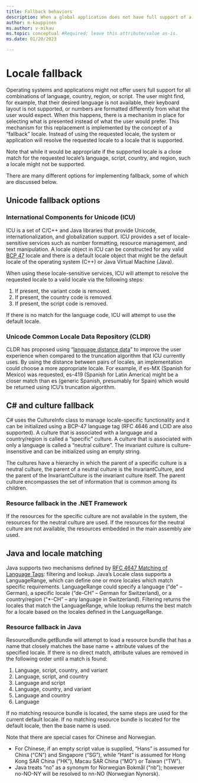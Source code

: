 ```yaml
---
title: Fallback behaviors
description: When a global application does not have full support of a given locale, it can fall back to an appropriate supported locale.
author: m-kauppinen
ms.author: v-mikau
ms.topic: conceptual #Required; leave this attribute/value as-is.
ms.date: 01/20/2023

---
```


# Locale fallback

Operating systems and applications might not offer users full support for all combinations of language, country, region, or script. The user might find, for example, that their desired language is not available, their keyboard layout is not supported, or numbers are formatted differently from what the user would expect. When this happens, there is a mechanism in place for selecting what is presented instead of what the user would prefer. This mechanism for this replacement is implemented by the concept of a “fallback” locale. Instead of using the requested locale, the system or application will resolve the requested locale to a locale that is supported.

Note that while it would be appropriate if the supported locale is a close match for the requested locale’s language, script, country, and region, such a locale might not be supported.

There are many different options for implementing fallback, some of which are discussed below.

## Unicode fallback options

### International Components for Unicode (ICU)

ICU is a set of C/C++ and Java libraries that provide Unicode, internationalization, and globalization support. ICU provides a set of locale-sensitive services such as number formatting, resource management, and text manipulation. A locale object in ICU can be constructed for any valid [BCP 47](https://www.ietf.org/rfc/bcp/bcp47.txt) locale and there is a default locale object that might be the default locale of the operating system (C++) or Java Virtual Machine (Java).

When using these locale-sensitive services, ICU will attempt to resolve the requested locale to a valid locale via the following steps:

1. If present, the variant code is removed.
1. If present, the country code is removed.
1. If present, the script code is removed.

If there is no match for the language code, ICU will attempt to use the default locale.

### Unicode Common Locale Data Repository (CLDR)

CLDR has proposed using “[language distance data](https://cldr.unicode.org/development/development-process/design-proposals/language-distance-data)” to improve the user experience when compared to the truncation algorithm that ICU currently uses. By using the distance between pairs of locales, an implementation could choose a more appropriate locale. For example, if es-MX (Spanish for Mexico) was requested, es-419 (Spanish for Latin America) might be a closer match than es (generic Spanish, presumably for Spain) which would be returned using ICU’s truncation algorithm.

## C# and culture fallback

C# uses the CultureInfo class to manage locale-specific functionality and it can be initialized using a BCP-47 language tag (RFC 4646 and LCID are also supported). A culture that is associated with a language and a country/region is called a “specific” culture. A culture that is associated with only a language is called a “neutral culture”. The invariant culture is culture-insensitive and can be initialized using an empty string.

The cultures have a hierarchy in which the parent of a specific culture is a neutral culture, the parent of a neutral culture is the InvariantCulture, and the parent of the InvariantCulture is the invariant culture itself. The parent culture encompasses the set of information that is common among its children.

### Resource fallback in the .NET Framework

If the resources for the specific culture are not available in the system, the resources for the neutral culture are used. If the resources for the neutral culture are not available, the resources embedded in the main assembly are used.

## Java and locale matching

Java supports two mechanisms defined by [RFC 4647 Matching of Language Tags](https://www.rfc-editor.org/rfc/rfc4647): filtering and lookup. Java’s Locale class supports a LanguageRange, which can define one or more locales which match specific requirements. LanguageRange could specify a language (“de” – German), a specific locale (“de-CH” – German for Switzerland), or a country/region (“*-CH” – any language in Switzerland). Filtering returns the locales that match the LanguageRange, while lookup returns the best match for a locale based on the locales defined in the LanguageRange.

### Resource fallback in Java

ResourceBundle.getBundle will attempt to load a resource bundle that has a name that closely matches the base name + attribute values of the specified locale. If there is no direct match, attribute values are removed in the following order until a match is found:

1. Language, script, country, and variant
1. Language, script, and country
1. Language and script
1. Language, country, and variant
1. Language and country
1. Language

If no matching resource bundle is located, the same steps are used for the current default locale. If no matching resource bundle is located for the default locale, then the base name is used.

Note that there are special cases for Chinese and Norwegian.

- For Chinese, if an empty script value is supplied, “Hans” is assumed for China (“CN”) and Singapore (“SG”), while “Hant” is assumed for Hong Kong SAR China (“HK”), Macau SAR China (“MO”) or Taiwan (“TW”).
- Java treats “no” as a synonym for Norwegian Bokmål (“nb”); however no-NO-NY will be resolved to nn-NO (Norwegian Nynorsk).
